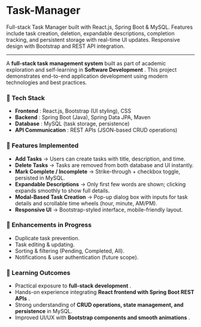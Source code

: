 # Task-Manager

Full-stack Task Manager built with React.js, Spring Boot &amp; MySQL. Features include task creation, deletion, expandable descriptions, completion tracking, and persistent storage with real-time UI updates. Responsive design with Bootstrap and REST API integration.

---

A **full-stack task management system** built as part of academic exploration and self-learning in  **Software Development** . This project demonstrates end-to-end application development using modern technologies and best practices.

### 🔹 Tech Stack

* **Frontend** : React.js, Bootstrap (UI styling), CSS
* **Backend** : Spring Boot (Java), Spring Data JPA, Maven
* **Database** : MySQL (task storage, persistence)
* **API Communication** : REST APIs (JSON-based CRUD operations)

### 🔹 Features Implemented

* **Add Tasks** → Users can create tasks with title, description, and time.
* **Delete Tasks** → Tasks are removed from both database and UI instantly.
* **Mark Complete / Incomplete** → Strike-through + checkbox toggle, persisted in MySQL.
* **Expandable Descriptions** → Only first few words are shown; clicking expands smoothly to show full details.
* **Modal-Based Task Creation** → Pop-up dialog box with inputs for task details and scrollable time wheels (hour, minute, AM/PM).
* **Responsive UI** → Bootstrap-styled interface, mobile-friendly layout.

### 🔹 Enhancements in Progress

* Duplicate task prevention.
* Task editing & updating.
* Sorting & filtering (Pending, Completed, All).
* Notifications & user authentication (future scope).

### 🔹 Learning Outcomes

* Practical exposure to  **full-stack development** .
* Hands-on experience integrating  **React frontend with Spring Boot REST APIs** .
* Strong understanding of **CRUD operations, state management, and persistence** in MySQL.
* Improved UI/UX with  **Bootstrap components and smooth animations** .
